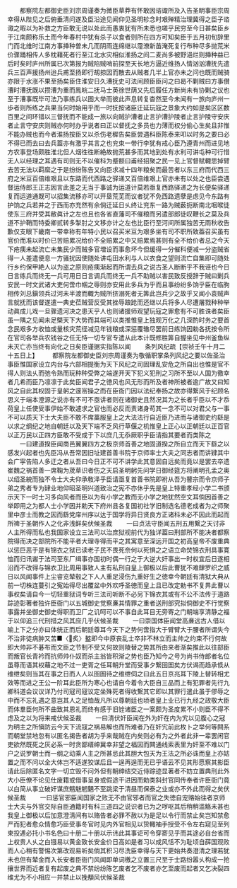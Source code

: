 <!-- { "loadSidebar": true } -->
　　都察院左都御史臣刘宗周谨奏为微臣草莽有怀敢因谘诹所及入告圣眀事臣宗周幸得从陛见之后俯垂清问遂及臣沿途见闻仰见圣明轸念时艰殚精治理冀得之臣子谘诹之暇以为补救之方臣敢无说以处此而愚衷犹有所未悉也嗟乎民穷至今日甚矣臣乡于江南颇称乐土而今年春村中犹有杀子以食者则所在四方可知矣臣于五月初旬辞里门而北维时江南方事挿种曽未几而阴雨连绵继以霪潦新苖淹死复行布种尽多抛荒米价骤踊相传人多枕藉死者行至江北水灾相似淮扬之间二麦尚多被野浥烂则挿种益已后时矣时庐州所属已次第报为贼陷贼哨前探至天长地方逼近维扬人情汹汹漕抚先遣兵三百声援扬州迨兵甫至扬即行刼掠因而散去从贼者几半上官亦未之问也既而贼骑亦限于水涨不果至扬矣臣住淮安日久漕抚史可法间顾臣臣问之曰曷不剿贼曰方事儧漕时漕抚既以攒漕为重而鳯皖二抚马士英徐世荫又先后履任方新尚未有协剿之议也至于漕事既毕可法乃事练兵以图大举而彼此声息转复杳然至今未闻有一旅向庐州一歩者则所练之兵果当何时始用乎而一时抚按诸臣迁延玩宼之景象大约如是矣区区数百里之间环错以三督抚而不能成一旅以向贼护漕者止言护漕护陵者止言护陵守安庆者止言守安庆则贼亦何时办乎说者曰正以督抚之多员也力薄而权分偷心生矣且非惟不能办贼也而今者淮扬按臣又以杀伤老穉告矣臣尝遇科臣陈泰来叩以时务之要曰必不得已而去曰去兵葢亦有激乎其言之也兖束一带行李犹有戒心臣乃遵青州而进见地方农事登场颇胜淮北但人烟徃徃断絶故抛荒甚多而其地到处有水利可讲屯种可行惜无人以经理之耳遇有司则无不以催科为蹙额曰甫经招聚之民一见上官督赋輙思掉臂去苦无法以羁縻之于是纷纷陈告又向臣求减十四年粮矣而最苦者以东三府而代西三府之米豆百倍维艰且以东路而代西路之驿递又百倍维艰上官亦未有以处之也臣尝遇督运侍郎王正志因言此差之无当于事诚为运道计莫若亟复西路驿递之为长便矣驿递复而运道通既可以招集流移亦可以开垦荒芜而议者犹不免西路遗孽是虑见今东路有护饷之兵若并之于西而亦充然有余倘迁延日乆终让兖东一路为贼薮扼断南北咽喉徒使东三府并受其敝眞计之左也且也各省直藩司不催粮而另遣部郎徒叹鞭长之莫及兵道不护鞘而特委卿贰转多掣肘之文移亦计之左也比臣行至河间所属独苦无雨秋收告歉仅支眼下畿南一带幸称有年特小民以召买米豆为艰多坐有司不职所致葢召买虽有官价而准以时价已苦赔累况给价不全赔累之中又赔累焉甚则有全不给价者总之今天下疮痍未起流亡未集民少而贼多官増设而事愈坏今但缓得一分催科便减一分盗贼省得一人差遣便息一方骚扰因使随处讲屯田水利与人以衣食之望则流亡自集即可随处行乡约保甲絶人以为盗之原则疮痍渐起而所谓去兵之说古圣人断断乎不我诬也今日日言练兵而终无一兵可用日日言调兵而终无一兵不助贼以害民致反授辞于贼曰剿兵安民一时文武诸大吏何啻巾帼之辱则亦安用此多兵为乎而且事纷纷多饷乎臣在临朐相传刘总鎭领兵过河未半渡而輙为贼所挤溺死者无筭此岂兵少之故乎又闻小袁贼声言就抚而该督遂遣一典史莅贼营反受其挫辱踉跄而还继以兵将多人尽遭屠戮种种举动眞成儿戏一旦骤遗河决之患天乎人也则诸援师观望玩寇之罪愈有不可胜诛者矣臣虽一隅之见闻未足槩天下大势而其端可以类推惟皇上独观万化之几深酌时务之要首念民艰多方收恤或量核灾荒径减见年钱粮或深惩覆辙尽罢前日练饷因勅各抚按令所在官司各举兵农钱谷之任无恃一切专官专遣从此本计既修胜筭自握坐见中州釜鱼纵未灭亡亦当终有向化之日矣臣谨据实指陈以闻
　　条列风纪疏【崇祯壬午十月二十五日上】
　　都察院左都御史臣刘宗周谨奏为敬循职掌条列风纪之要以佐圣治事臣惟国家设立内台与六部相提衡为天下风纪之司固理乱安危之所自出也惟是官不得人则法乆而弛令熟而玩种种受弊之端遂开天下犯义犯刑之习所不至以人国为徼幸者几希而臣乃凛凛于此矣臣闻君子之徳风也风无形而所及者神所被者逾广故又曰知风之自此其权固于皇躬之邃宻操之而在臣衙门因以法纪奉扬之故亦得繋风于纪顾名思义于端本澄源之说亦有不可不亟讲者则在诸御史且然况其为之长者乎臣以不才忝荷皇上任使受事伊始不敢遽求之官也而必反而责诸身苟其一念不可以对君父与一事不可以质天下士大夫臣不敢不席藁服皇上之大法法行自近臣乃进而与诸御史约繇是以求之纲纪之地自朝廷以及天下端不乏风行草偃之机惟皇上正心以正朝廷以正百官以正万民以正四方臣敢不受成于下以庶几无忝厥职乎臣请指其要者而类陈之
　　一曰建道揆臣闻商邑翼翼四方之极京师首善之地固道揆之所自立而天下繇之以感发兴起者也先臣冯从吾常因旧址建首善书院于京师率士大夫之同志者而讲肄其中会广寜告陷人多迂之者从吾曰今日正不可不讲学此其意固自远矣而竟以是罢去卒遗崔魏之祸首善一席鞠为荗草识者伤之天启圣明躬先问学日御经筵方将阐明孔孟之奥以绍圣綂而独不令士大夫仰承敎泽乎臣请亟复首善书院即袝从吾为瞽宗而令京师子弟之秀者专为肄业地仰昭圣明兴道致治之宪不亦休乎先是皇上特重孝经小学二书颁示天下一时士习多向风者而臣以为有小学之教而无小学之地犹然空文耳倘因首善之举即用之为都人士小学因并勅天下府州县各复国初社学旧制选名德老成者为之师聚里中彦士而教之因而繇党庠州序以达于国学将异日贤良方正诸科未必不因此而起而所禆于圣朝作人之化非浅鲜矣伏候圣裁
　　一曰贞法守臣闻五刑五用繋之天讨非人主所得而私也我国家设立三法司以治庶狱视前代为独详葢曰刑部所不能决者都察院得而决之部院所不能平者大理寺得而平之其寓意至深远开国之初高皇帝不废重典以惩巨恶于是有锦衣之狱已读老子民不畏死奈何以死惧之之语立命焚锦衣刑具事寛恤而归讯谳于法司至东厂缉事亦国初时偶一行之于大逆大奸事出一时权宜后日遂相沿而不改得与锦衣卫比周用事致人主有私刑自皇上御极以后此曹犹不难肆罗织之威日以风闻事件上尘睿览辇毂之下人人重足浸伤九重好生之徳幸今朝廷有清狱大典从前一切株连蔓引之寃始得尽出覆盆中外欢呼圣徳而皇上且已改定勅书不复畀此曹以事权矣请自今一切轻重狱词专听三法司听断不必另下锦衣其或有不公不法传于道路踪迹彰著者独许臣衙门以五城御史觉察亷其情罪之重者送刑部究拟倘御史不行觉察事露并坐御史御史得职而卫厂之讥呵可以不事自此耳目无旁寄之门朝端享清静之福于以仰追三代刑措之风其庶几乎伏候圣裁
　　一曰崇国体臣闻堂高亷远古人借以喻上下之分亦曰体统正而后朝廷尊耳今天下之势何啻指大于臂臂大于腰者所谓失今不治非徒病肿又苦■〈炙〉盭即今中原丧乱士卒非不林立而主帅之约束不行何故即大帅非不碁布而文臣之节制不受又何故则陵替之势其所由来者渐矣推此以往部臣而叛官长青衿而抗师帅仆奴而杀主翁皆积渐之势也臣乃知今之号为尚书侍郎者名位虽尊而语其权藉之地不过一吏胥之任耳朝升堂而受事夕繋囹圄矣方伏谒而趋承倐从维绁矣则当其在事之日而人人以囹圄待之维绁伺之曰此五日京兆耳下陵上替转相尤效等而进之王公一阶耳此臣所为寒心也请自今着令大臣自三品而上有犯罪者先行九卿科道会议议详乃付司冦司冦议定坐殊死者得收繋其它即以其罪行遣此虽于僇辱之中而不忘礼遇之意岂其人之足恤哉凡所以尊朝廷也顷者皇上业已行九经之政敬大臣而体羣臣何所不曲致其恩礼而终有感于旧铨诸臣之一案颇为圣度累不小则臣不得不虑及之以为将来戒伏候圣裁
　　一曰清伏奸臣闻在外为奸在内为宄以见腹心之冦为明主之所愼防云今天下流冦之祸易解也而所难者乃在奸宄前此枚卜之举何等闗系而朝堂禁地忽有以匿名揭告者胡为乎来哉贼在内矣则必有为之外者此非一辈罢闲官吏欲然既死之灰必系一时贪鄙缙绅冀幸非望之福因而闗通线索表里为奸至不难以门户之说罗朝士而一纲之动乘人主之所甚忌此其胆大包天为王法之所必诛而皇上亦姑置之而不问以全大体岂不适遂狡谋后且一逞再逞而无已乎语云不见其形愿察其影臣请此后除匿名文字一切立毁不问外但有朝绅结交近侍踪迹显著者不妨立置典刑此外大小臣僚不论见仕废籍或借事呈身或假途干进因而勅类斜封官同传奉者许臣衙门竟以白简从事立破奸谋庶魑魅魍魉不至跳梁于清昼而保泰之业或亦不外此而得之矣伏候圣裁
　　一曰惩官邪臣闻国家之败无不由官邪者而官之失徳自宠赂始往者京师士大夫与外官交际自臣通籍时有科三道四之说识者已为之哕呕其后稍稍滥觞未甚也我皇上御极以后加意澄淸间有以赂告者必罪不赦以为是足以令行而禁止矣岂知禁愈严而犯者愈众情愈巧臣受事冬官时见内外官相见以贽輙袖手授受不令左右窥见至列柬投逓必托小书名色曰十册二十册以示讳此其事讵可令穿窬见乎而其途必自台省而上权贵人乆之白镪易以黄金致长安金价日高如是者习以成风恬不为耻顷自薛国观败而人心稍有警惕次第改观易听矣倘其积习尽洗臣幸得与天下更始共奏澄清之理若犹未也但有辇金而入长安者臣衙门风闻即单词檄之立置三尺至于士路纷嚣乆构成一抢攘世界而近者复有起废之典不禁纷纷陈乞废者乞不废者亦乞至废而起者又乞决裂四维尤为不小相应一并禁止以挽頺风伏候圣裁
